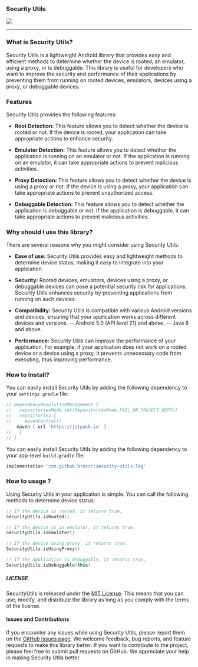 ### Security Utils
[![](https://jitpack.io/v/broscr/security-utils.svg)](https://jitpack.io/#broscr/security-utils)

---

### What is Security Utils?

Security Utils is a lightweight Android library that provides easy and efficient methods to determine whether the device is rooted, an emulator, using a proxy, or is debuggable. This library is useful for developers who want to improve the security and performance of their applications by preventing them from running on rooted devices, emulators, devices using a proxy, or debuggable devices.

### Features

Security Utils provides the following features:

- **Root Detection:** This feature allows you to detect whether the device is rooted or not. If the device is rooted, your application can take appropriate actions to enhance security.

- **Emulator Detection:** This feature allows you to detect whether the application is running on an emulator or not. If the application is running on an emulator, it can take appropriate actions to prevent malicious activities.

- **Proxy Detection:** This feature allows you to detect whether the device is using a proxy or not. If the device is using a proxy, your application can take appropriate actions to prevent unauthorized access.

- **Debuggable Detection:** This feature allows you to detect whether the application is debuggable or not. If the application is debuggable, it can take appropriate actions to prevent malicious activities.

### Why should I use this library?

There are several reasons why you might consider using Security Utils:

- **Ease of use:** Security Utils provides easy and lightweight methods to determine device status, making it easy to integrate into your application.

- **Security:** Rooted devices, emulators, devices using a proxy, or debuggable devices can pose a potential security risk for applications. Security Utils enhances security by preventing applications from running on such devices.

- **Compatibility:** Security Utils is compatible with various Android versions and devices, ensuring that your application works across different devices and versions.
  --  Android 5.0 (API level 21) and above.
  --  Java 8 and above.

- **Performance:** Security Utils can improve the performance of your application. For example, if your application does not work on a rooted device or a device using a proxy, it prevents unnecessary code from executing, thus improving performance.


### How to Install?

You can easily install Security Utils by adding the following dependency to your `settings.gradle` file:
```groovy
// dependencyResolutionManagement {
//   repositoriesMode.set(RepositoriesMode.FAIL_ON_PROJECT_REPOS)
//   repositories {
//     mavenCentral()
    maven { url 'https://jitpack.io' }
//   }
// }
```
You can easily install Security Utils by adding the following dependency to your app-level `build.gradle` file:
```groovy
implementation 'com.github.broscr:security-utils:Tag'
```
### How to usage ?

Using Security Utils in your application is simple. You can call the following methods to determine device status:

```kotlin
// If the device is rooted, it returns true. 
SecurityUtils.isRooted()

// If the device is an emulator, it returns true. 
SecurityUtils.isEmulator()

// If the device using proxy, it returns true.
SecurityUtils.isUsingProxy()

// If the application is debuggable, it returns true.
SecurityUtils.isDebuggable(this)
```

[](./image.png)

##### LICENSE

SecurityUtils is released under the [MIT License](https://github.com/broscr/security-utils/blob/master/LICENSE). This means that you can use, modify, and distribute the library as long as you comply with the terms of the license.

#### Issues and Contributions

If you encounter any issues while using Security Utils, please report them on the [GitHub issues page](https://github.com/broscr/security-utils/issues). We welcome feedback, bug reports, and feature requests to make this library better. If you want to contribute to the project, please feel free to submit pull requests on GitHub. We appreciate your help in making Security Utils better.